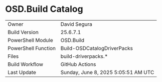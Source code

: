 ﻿# OSD.Build Catalog

| | |
|-|-|
| Owner | David Segura |
| Build Version | 25.6.7.1 |
| PowerShell Module | OSD.Build |
| PowerShell Function | Build-OSDCatalogDriverPacks |
| Files | build-driverpacks.* |
| Build Workflow | GitHub Actions |
| Last Update | Sunday, June 8, 2025 5:05:51 AM UTC |
